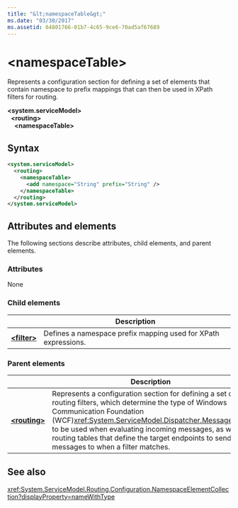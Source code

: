 ```yaml
---
title: "&lt;namespaceTable&gt;"
ms.date: "03/30/2017"
ms.assetid: 64801766-01b7-4c65-9ce6-70ad5af67689
---
```

# &lt;namespaceTable&gt;

Represents a configuration section for defining a set of elements that contain namespace to prefix mappings that can then be used in XPath filters for routing.

**\<system.serviceModel>**   
&nbsp;&nbsp;**\<routing>**   
&nbsp;&nbsp;&nbsp;&nbsp;**\<namespaceTable>**

## Syntax

```xml
<system.serviceModel>
  <routing>
    <namespaceTable>
      <add namespace="String" prefix="String" />
    </namespaceTable>
  </routing>
</system.serviceModel>
``` 

## Attributes and elements

The following sections describe attributes, child elements, and parent elements.

### Attributes

None

### Child elements


|     | Description |
| --- | ----------- |
| [**\<filter>**](../../../../../docs/framework/configure-apps/file-schema/wcf/filter.md) | Defines a namespace prefix mapping used for XPath expressions. |

### Parent elements


|     | Description |
| --- | ----------- |
| [**\<routing>**](../../../../../docs/framework/configure-apps/file-schema/wcf/routing.md) | Represents a configuration section for defining a set of routing filters, which determine the type of Windows Communication Foundation (WCF)<xref:System.ServiceModel.Dispatcher.MessageFilter> to be used when evaluating incoming messages, as well as routing tables that define the target endpoints to send messages to when a filter matches. |

## See also

<xref:System.ServiceModel.Routing.Configuration.NamespaceElementCollection?displayProperty=nameWithType>
